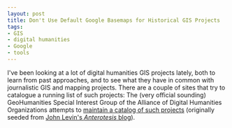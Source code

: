 ```yaml
---
layout: post
title: Don't Use Default Google Basemaps for Historical GIS Projects
tags:
- GIS
- digital humanities
- Google
- tools
---
```


I've been looking at a lot of digital humanities GIS projects lately, both to learn from past approaches, and to see what they have in common with journalistic GIS and mapping projects. There are a couple of sites that try to catalogue a running list of such projects: The (very official sounding) GeoHumanities Special Interest Group of the Alliance of Digital Humanities Organizations attempts to [maintain a catalog of such projects](http://geohumanities.org/gis) (originally seeded from [John Levin's *Anterotesis* blog](http://anterotesis.com/wordpress/mapping-resources/dh-gis-projects/)).
